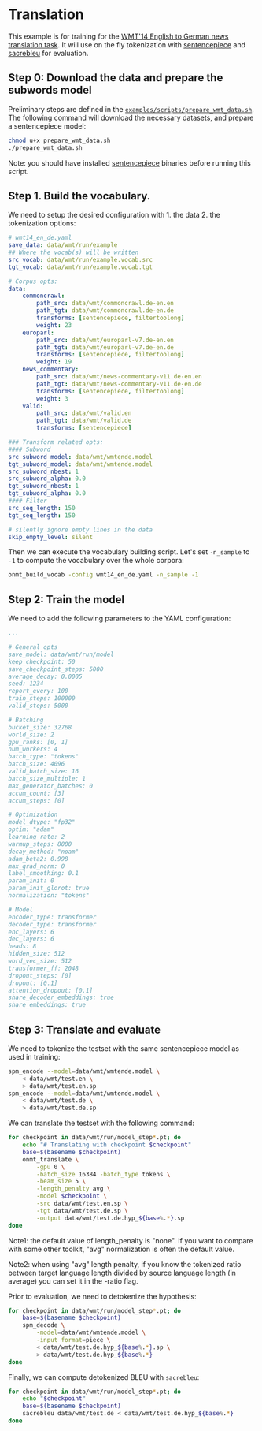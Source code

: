 
# Translation

This example is for training for the [WMT'14 English to German news translation task](https://www.statmt.org/wmt14/translation-task.html). It will use on the fly tokenization with [sentencepiece](https://github.com/google/sentencepiece) and [sacrebleu](https://github.com/mjpost/sacrebleu) for evaluation.


## Step 0: Download the data and prepare the subwords model

Preliminary steps are defined in the [`examples/scripts/prepare_wmt_data.sh`](https://github.com/OpenNMT/OpenNMT-py/tree/master/examples/scripts/prepare_wmt_data.sh). The following command will download the necessary datasets, and prepare a sentencepiece model:
```bash
chmod u+x prepare_wmt_data.sh
./prepare_wmt_data.sh
```

Note: you should have installed [sentencepiece](https://github.com/google/sentencepiece) binaries before running this script.

## Step 1. Build the vocabulary.

We need to setup the desired configuration with 1. the data 2. the tokenization options:

```yaml
# wmt14_en_de.yaml
save_data: data/wmt/run/example
## Where the vocab(s) will be written
src_vocab: data/wmt/run/example.vocab.src
tgt_vocab: data/wmt/run/example.vocab.tgt

# Corpus opts:
data:
    commoncrawl:
        path_src: data/wmt/commoncrawl.de-en.en
        path_tgt: data/wmt/commoncrawl.de-en.de
        transforms: [sentencepiece, filtertoolong]
        weight: 23
    europarl:
        path_src: data/wmt/europarl-v7.de-en.en
        path_tgt: data/wmt/europarl-v7.de-en.de
        transforms: [sentencepiece, filtertoolong]
        weight: 19
    news_commentary:
        path_src: data/wmt/news-commentary-v11.de-en.en
        path_tgt: data/wmt/news-commentary-v11.de-en.de
        transforms: [sentencepiece, filtertoolong]
        weight: 3
    valid:
        path_src: data/wmt/valid.en
        path_tgt: data/wmt/valid.de
        transforms: [sentencepiece]

### Transform related opts:
#### Subword
src_subword_model: data/wmt/wmtende.model
tgt_subword_model: data/wmt/wmtende.model
src_subword_nbest: 1
src_subword_alpha: 0.0
tgt_subword_nbest: 1
tgt_subword_alpha: 0.0
#### Filter
src_seq_length: 150
tgt_seq_length: 150

# silently ignore empty lines in the data
skip_empty_level: silent

```

Then we can execute the vocabulary building script. Let's set `-n_sample` to `-1` to compute the vocabulary over the whole corpora:

```bash
onmt_build_vocab -config wmt14_en_de.yaml -n_sample -1
```

## Step 2: Train the model

We need to add the following parameters to the YAML configuration:

```yaml
...

# General opts
save_model: data/wmt/run/model
keep_checkpoint: 50
save_checkpoint_steps: 5000
average_decay: 0.0005
seed: 1234
report_every: 100
train_steps: 100000
valid_steps: 5000

# Batching
bucket_size: 32768
world_size: 2
gpu_ranks: [0, 1]
num_workers: 4
batch_type: "tokens"
batch_size: 4096
valid_batch_size: 16
batch_size_multiple: 1
max_generator_batches: 0
accum_count: [3]
accum_steps: [0]

# Optimization
model_dtype: "fp32"
optim: "adam"
learning_rate: 2
warmup_steps: 8000
decay_method: "noam"
adam_beta2: 0.998
max_grad_norm: 0
label_smoothing: 0.1
param_init: 0
param_init_glorot: true
normalization: "tokens"

# Model
encoder_type: transformer
decoder_type: transformer
enc_layers: 6
dec_layers: 6
heads: 8
hidden_size: 512
word_vec_size: 512
transformer_ff: 2048
dropout_steps: [0]
dropout: [0.1]
attention_dropout: [0.1]
share_decoder_embeddings: true
share_embeddings: true
```

## Step 3: Translate and evaluate

We need to tokenize the testset with the same sentencepiece model as used in training:

```bash
spm_encode --model=data/wmt/wmtende.model \
    < data/wmt/test.en \
    > data/wmt/test.en.sp
spm_encode --model=data/wmt/wmtende.model \
    < data/wmt/test.de \
    > data/wmt/test.de.sp
```

We can translate the testset with the following command:

```bash
for checkpoint in data/wmt/run/model_step*.pt; do
    echo "# Translating with checkpoint $checkpoint"
    base=$(basename $checkpoint)
    onmt_translate \
        -gpu 0 \
        -batch_size 16384 -batch_type tokens \
        -beam_size 5 \
        -length_penalty avg \
        -model $checkpoint \
        -src data/wmt/test.en.sp \
        -tgt data/wmt/test.de.sp \
        -output data/wmt/test.de.hyp_${base%.*}.sp
done
```

Note1: the default value of length_penalty is "none". If you want to compare with some
other toolkit, "avg" normalization is often the default value.

Note2: when using "avg" length penalty, if you know the tokenized ratio between target
language length divided by source language length (in average) you can set it
in the -ratio flag.


Prior to evaluation, we need to detokenize the hypothesis:

```bash
for checkpoint in data/wmt/run/model_step*.pt; do
    base=$(basename $checkpoint)
    spm_decode \
        -model=data/wmt/wmtende.model \
        -input_format=piece \
        < data/wmt/test.de.hyp_${base%.*}.sp \
        > data/wmt/test.de.hyp_${base%.*}
done
```


Finally, we can compute detokenized BLEU with `sacrebleu`:

```bash
for checkpoint in data/wmt/run/model_step*.pt; do
    echo "$checkpoint"
    base=$(basename $checkpoint)
    sacrebleu data/wmt/test.de < data/wmt/test.de.hyp_${base%.*}
done
```
